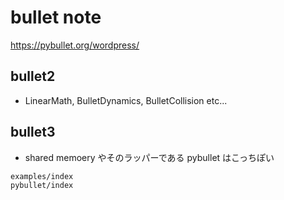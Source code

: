 # bullet note

<https://pybullet.org/wordpress/>

## bullet2

* LinearMath, BulletDynamics, BulletCollision etc...

## bullet3

* shared memoery やそのラッパーである pybullet はこっちぽい

```{toctree}
examples/index
pybullet/index
```
